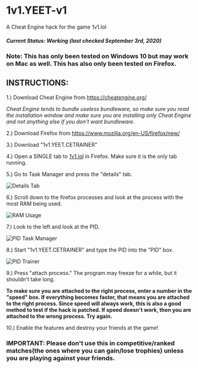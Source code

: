 # 1v1.YEET-v1
A Cheat Engine hack for the game 1v1.lol 

##### Current Status: Working (last checked September 3rd, 2020)

### Note: This has only been tested on Windows 10 but may work on Mac as well. This has also only been tested on Firefox. 

## INSTRUCTIONS: 

1.) Download Cheat Engine from https://cheatengine.org/ 

*Cheat Engine tends to bundle useless bundleware, so make sure you read the installation window and make sure you are installing only Cheat Engine and not anything else if you don't want bundleware.*

2.) Download Firefox from https://www.mozilla.org/en-US/firefox/new/ 

3.) Download "1v1.YEET.CETRAINER" 

4.) Open a SINGLE tab to [1v1.lol](https://1v1.lol) in Firefox. Make sure it is the only tab running. 

5.) Go to Task Manager and press the "details" tab. 

![Details Tab](https://cdn.discordapp.com/attachments/693548483130556610/748647199398952990/detailstab.PNG)

6.) Scroll down to the firefox processes and look at the process with the most RAM being used. 

![RAM Usage](https://cdn.discordapp.com/attachments/693548483130556610/748647870269358120/ramusage.PNG)

7.) Look to the left and look at the PID. 

![PID Task Manager](https://cdn.discordapp.com/attachments/693548483130556610/748647871355813939/pidtaskmgr.PNG)

8.) Start "1v1.YEET.CETRAINER" and type the PID into the "PID" box. 

![PID Trainer](https://cdn.discordapp.com/attachments/693548483130556610/748648273279057961/10832pid.PNG)

9.) Press "attach process." The program may freeze for a while, but it shouldn't take long. 

**To make sure you are attached to the right process, enter a number in the "speed" box. If everything becomes faster, that means you are attached to the right process. Since speed will always work, this is also a good method to test if the hack is patched. If speed doesn't work, then you are attached to the wrong process. Try again.**

10.) Enable the features and destroy your friends at the game! 

### IMPORTANT: Please don't use this in competitive/ranked matches(the ones where you can gain/lose trophies) unless you are playing against your friends. 
